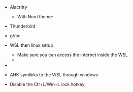 - Alacritty
  - With Nord theme:  
- Thunderbird
- gVim

- WSL then linux setup
  - Make sure you can access the internet inside the WSL
  -  
-
- AHK symlinks to the WSL through windows
- Disable the Ctr+L/Win+L lock hotkey
